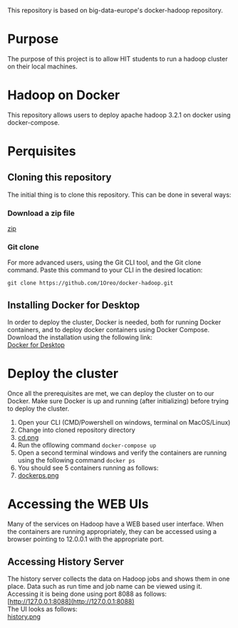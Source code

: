 This repository is based on big-data-europe's docker-hadoop repository.

# Purpose

The purpose of this project is to allow HIT students to run a hadoop cluster on their local machines.

# Hadoop on Docker

This repository allows users to deploy apache hadoop 3.2.1 on docker using docker-compose.

# Perquisites

## Cloning this repository

The initial thing is to clone this repository. This can be done in several ways:

### Download a zip file

[zip](images/zip.png)

### Git clone

For more advanced users, using the Git CLI tool, and the Git clone command. Paste this command to your CLI in the desired location:

`git clone https://github.com/1Oreo/docker-hadoop.git`

## Installing Docker for Desktop

In order to deploy the cluster, Docker is needed, both for running Docker containers, and to deploy docker containers using Docker Compose.  
Download the installation using the following link:  
[Docker for Desktop](https://www.docker.com/products/docker-desktop)

# Deploy the cluster

Once all the prerequisites are met, we can deploy the cluster on to our Docker. Make sure Docker is up and running (after initializing) before trying to deploy the cluster.

1. Open your CLI (CMD/Powershell on windows, terminal on MacOS/Linux)
2. Change into cloned repository directory
3. [cd.png](images/cd.png)  
4. Run the ofllowing command `docker-compose up`
5. Open a second terminal windows and verify the containers are running using the following command `docker ps`
6. You should see 5 containers running as follows:
7. [dockerps.png](images/dockerps.png)

# Accessing the WEB UIs

Many of the services on Hadoop have a WEB based user interface. When the containers are running appropriately, they can be accessed using a browser pointing to 12.0.0.1 with the appropriate port.

## Accessing History Server

The history server collects the data on Hadoop jobs and shows them in one place. Data such as run time and job name can be viewed using it. Accessing it is being done using port 8088 as follows:  
[http://127.0.0.1:8088](http://127.0.0.1:8088)  
The UI looks as follows:  
[history.png](images/history.png)  
